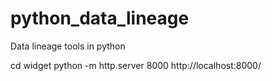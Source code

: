 # python_data_lineage
Data lineage tools in python

 cd widget
 python -m http.server 8000
 http://localhost:8000/